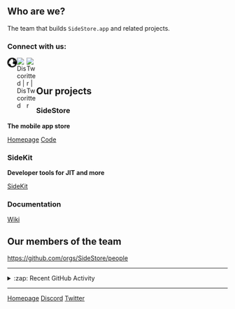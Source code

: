 <!-- 
Docs: How to use GitHub README and actions to auto-generate embedded content.
https://github.com/anuraghazra/github-readme-stats
https://www.youtube.com/watch?v=n6d4KHSKqGk
https://github.com/rahuldkjain/github-profile-readme-generator
 -->

## Who are we?

The team that builds `SideStore.app` and related projects.

### Connect with us:

<!--
[![Website](https://img.shields.io/website?label=sidestore.io&style=for-the-badge&url=https://sidestore.io)](https://sidestore.io)
[![Twitter Follow](https://img.shields.io/twitter/follow/sidestore_io?color=1DA1F2&logo=twitter&style=for-the-badge)](https://twitter.com/intent/follow?original_referer=https%3A%2F%2Fgithub.com%2Fsidestore&screen_name=sidestore)
[![GitHub Followers](https://img.shields.io/github/followers/sidestore?style=for-the-badge)]()
[![GitHub Sponsors](https://img.shields.io/github/sponsors/sidestore?style=for-the-badge
)]() 
-->

[<img align="left" alt="sidestore.io" width="22px" src="https://raw.githubusercontent.com/iconic/open-iconic/master/svg/globe.svg" />][website]
[<img align="left" alt="Discord | Discord" width="22px" src="https://cdn.jsdelivr.net/npm/simple-icons@v3/icons/discord.svg" />][discord]
[<img align="left" alt="Twitter | Twitter" width="22px" src="https://cdn.jsdelivr.net/npm/simple-icons@v3/icons/twitter.svg" />][twitter]

<br />
<br />

## Our projects

### SideStore

__The mobile app store__

[Homepage][website]
[Code][git.sidestore]

### SideKit

__Developer tools for JIT and more__

[SideKit][git.sidekit]

### Documentation

[Wiki][wiki]

## Our members of the team

https://github.com/orgs/SideStore/people

---

<details>
  <summary>:zap: Recent GitHub Activity</summary>

<!--START_SECTION:activity-->
1. 🗣 Commented on [#1039](https://github.com/SideStore/SideStore/issues/1039) in [SideStore/SideStore](https://github.com/SideStore/SideStore)
2. 🗣 Commented on [#76](https://github.com/SideStore/sidestore.github.io/issues/76) in [SideStore/sidestore.github.io](https://github.com/SideStore/sidestore.github.io)
3. ❗️ Opened issue [#1047](https://github.com/SideStore/SideStore/issues/1047) in [SideStore/SideStore](https://github.com/SideStore/SideStore)
4. 🗣 Commented on [#1046](https://github.com/SideStore/SideStore/issues/1046) in [SideStore/SideStore](https://github.com/SideStore/SideStore)
5. 🗣 Commented on [#1046](https://github.com/SideStore/SideStore/issues/1046) in [SideStore/SideStore](https://github.com/SideStore/SideStore)
6. 🗣 Commented on [#1046](https://github.com/SideStore/SideStore/issues/1046) in [SideStore/SideStore](https://github.com/SideStore/SideStore)
7. 🗣 Commented on [#1046](https://github.com/SideStore/SideStore/issues/1046) in [SideStore/SideStore](https://github.com/SideStore/SideStore)
8. ❗️ Opened issue [#1046](https://github.com/SideStore/SideStore/issues/1046) in [SideStore/SideStore](https://github.com/SideStore/SideStore)
9. 🗣 Commented on [#75](https://github.com/SideStore/sidestore.github.io/issues/75) in [SideStore/sidestore.github.io](https://github.com/SideStore/sidestore.github.io)
10. 🎉 Merged PR [#75](https://github.com/SideStore/sidestore.github.io/pull/75) in [SideStore/sidestore.github.io](https://github.com/SideStore/sidestore.github.io)
11. 💪 Opened PR [#75](https://github.com/SideStore/sidestore.github.io/pull/75) in [SideStore/sidestore.github.io](https://github.com/SideStore/sidestore.github.io)
12. 🗣 Commented on [#1023](https://github.com/SideStore/SideStore/issues/1023) in [SideStore/SideStore](https://github.com/SideStore/SideStore)
13. 🗣 Commented on [#1030](https://github.com/SideStore/SideStore/issues/1030) in [SideStore/SideStore](https://github.com/SideStore/SideStore)
14. 💪 Opened PR [#152](https://github.com/SideStore/SideStore-Docs/pull/152) in [SideStore/SideStore-Docs](https://github.com/SideStore/SideStore-Docs)
15. 🗣 Commented on [#1043](https://github.com/SideStore/SideStore/issues/1043) in [SideStore/SideStore](https://github.com/SideStore/SideStore)
16. 🗣 Commented on [#1043](https://github.com/SideStore/SideStore/issues/1043) in [SideStore/SideStore](https://github.com/SideStore/SideStore)
17. 🗣 Commented on [#1043](https://github.com/SideStore/SideStore/issues/1043) in [SideStore/SideStore](https://github.com/SideStore/SideStore)
18. 🗣 Commented on [#1044](https://github.com/SideStore/SideStore/issues/1044) in [SideStore/SideStore](https://github.com/SideStore/SideStore)
19. ❗️ Opened issue [#1044](https://github.com/SideStore/SideStore/issues/1044) in [SideStore/SideStore](https://github.com/SideStore/SideStore)
20. 🗣 Commented on [#1043](https://github.com/SideStore/SideStore/issues/1043) in [SideStore/SideStore](https://github.com/SideStore/SideStore)
<!--END_SECTION:activity-->

</details>

---

[Homepage][patreon] [Discord][discord] [Twitter][twitter]

<!--
- [Patreon][patreon]
- [OpenCollective][opencollective]
- [YouTube][youtube]
-->

[website]: https://sidestore.io
[wiki]: https://wiki.sidestore.io
[twitter]: https://twitter.com/sidestore_io
[discord]: https://discord.gg/sidestore-949183273383395328
[youtube]: https://youtube.com/TODO
[patreon]: https://www.patreon.com/SideStore
[opencollective]: https://opencollective.com/TODO
[git.sidestore]: https://github.com/SideStore/SideStore/
[git.sidekit]: https://github.com/SideStore/SideKit

